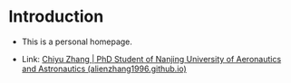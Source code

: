 # Introduction

- This is a personal homepage.

- Link: [Chiyu Zhang | PhD Student of Nanjing University of Aeronautics and Astronautics (alienzhang1996.github.io)](https://alienzhang1996.github.io/)

